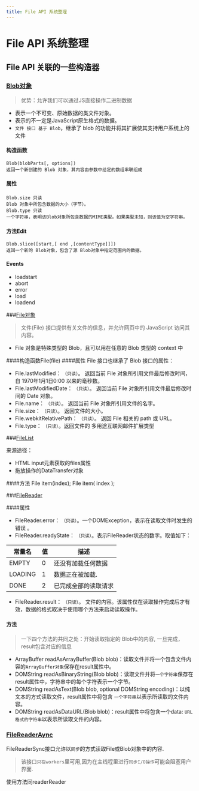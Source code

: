 ```yaml
---
title: File API 系统整理
---
```


# File API 系统整理

## File API 关联的一些构造器

### [Blob对象](https://developer.mozilla.org/zh-CN/docs/Web/API/Blob)

> 优势：允许我们可以通过JS直接操作二进制数据

+ 表示一个不可变、原始数据的类文件对象。
+ 表示的不一定是JavaScript原生格式的数据。
+ `文件 接口 基于 Blob`，继承了 blob 的功能并将其扩展使其支持用户系统上的文件

#### 构造函数
    Blob(blobParts[, options])
    返回一个新创建的 Blob 对象，其内容由参数中给定的数组串联组成

#### 属性
    Blob.size 只读
    Blob 对象中所包含数据的大小（字节）。
    Blob.type 只读
    一个字符串，表明该Blob对象所包含数据的MIME类型。如果类型未知，则该值为空字符串。
    
#### 方法Edit
    Blob.slice([start,[ end ,[contentType]]])
    返回一个新的 Blob对象，包含了源 Blob对象中指定范围内的数据。
    
#### Events
+ loadstart
+ abort
+ error
+ load
+ loadend

###[File对象](https://developer.mozilla.org/zh-CN/docs/Web/API/File)

> 文件(File) 接口提供有关文件的信息，并允许网页中的 JavaScript 访问其内容。

+ File 对象是特殊类型的 Blob，且可以用在任意的 Blob 类型的 context 中

####构造函数File(file)
####属性
File 接口也继承了  Blob 接口的属性：

+ File.lastModified： `（只读）`。 返回当前 File 对象所引用文件最后修改时间， 自 1970年1月1日0:00 以来的毫秒数。
+ File.lastModifiedDate： `（只读）`。   返回当前 File 对象所引用文件最后修改时间的 Date 对象。
+ File.name： `（只读）`。 返回当前 File 对象所引用文件的名字。
+ File.size： `（只读）`。 返回文件的大小。
+ File.webkitRelativePath： `（只读）`。  返回 File 相关的 path 或 URL。
+ File.type： `（只读）`。返回文件的 多用途互联网邮件扩展类型

###[FileList](https://developer.mozilla.org/zh-CN/docs/Web/API/FileList)

来源途径：
+ HTML input元素获取的files属性
+ 拖放操作的DataTransfer对象

####方法
    File item(index);
    File item(
       index
     );

###[FileReader](https://developer.mozilla.org/zh-CN/docs/Web/API/FileReader)

####属性
+ FileReader.error： `（只读）`。一个DOMException，表示在读取文件时发生的错误 。
+ FileReader.readyState： `（只读）`。表示FileReader状态的数字。取值如下：

|常量名    	|值	    |描述               |
| --------- |-------|-------------------|
| EMPTY     | 0     |还没有加载任何数据 |
| LOADING	| 1	    |数据正在被加载.    |
| DONE	    | 2	    |已完成全部的读取请求|

    
+ FileReader.result： `（只读）`。
文件的内容。该属性仅在读取操作完成后才有效，数据的格式取决于使用哪个方法来启动读取操作。

#### 方法
>一下四个方法的共同之处：开始读取指定的 Blob中的内容, 一旦完成，result包含对应的信息

+ ArrayBuffer readAsArrayBuffer(Blob blob)：读取文件并将一个包含文件内容的`ArrayBuffer对象`保存在result属性中。
+ DOMString readAsBinaryString(Blob blob)：读取文件并将`一个字符串`保存在result属性中，字符串中的每个字符表示一个字节。
+ DOMString readAsText(Blob blob, optional DOMString encoding)：以纯文本的方式读取文件，result属性中将包含 `一个字符串`以表示所读取的文件内容。
+ DOMString readAsDataURL(Blob blob)：result属性中将包含一个data: `URL格式的字符串`以表示所读取文件的内容。

### [FileReaderAync](https://developer.mozilla.org/zh-CN/docs/Web/API/FileReaderSync)
FileReaderSync接口允许以`同步`的方式读取File或Blob对象中的内容.

>该接口`只在workers`里可用,因为在主线程里进行`同步I/O操作`可能会阻塞用户界面.

使用方法同readerReader